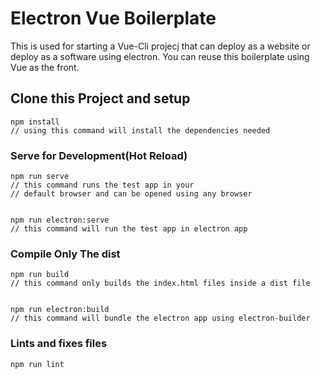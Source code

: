 # Electron Vue Boilerplate
This is used for starting a Vue-Cli projecj that can deploy as a website or deploy as a software using electron.
You can reuse this boilerplate using Vue as the front.

## Clone this Project and setup
```
npm install
// using this command will install the dependencies needed
```

### Serve for Development(Hot Reload)
```
npm run serve  
// this command runs the test app in your  
// default browser and can be opened using any browser  


npm run electron:serve  
// this command will run the test app in electron app
```

### Compile Only The dist

```
npm run build  
// this command only builds the index.html files inside a dist file


npm run electron:build  
// this command will bundle the electron app using electron-builder
```

### Lints and fixes files
```
npm run lint
```



